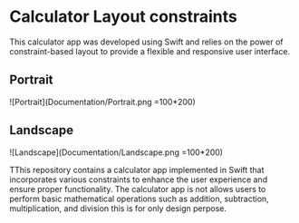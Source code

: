 # Calculator Layout constraints

This calculator app was developed using Swift and relies on the power of constraint-based layout to provide a flexible and responsive user interface.

## Portrait

![Portrait](Documentation/Portrait.png =100*200)

## Landscape
![Landscape](Documentation/Landscape.png =100*200)

TThis repository contains a calculator app implemented in Swift that incorporates various constraints to enhance the user experience and ensure proper functionality. The calculator app is not allows users to perform basic mathematical operations such as addition, subtraction, multiplication, and division this is for only design perpose.
